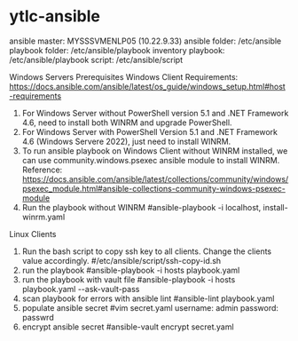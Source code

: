 # ytlc-ansible
ansible master: MYSSSVMENLP05 (10.22.9.33)
ansible folder: /etc/ansible
playbook folder: /etc/ansible/playbook
inventory playbook: /etc/ansible/playbook
script: /etc/ansible/script

Windows Servers Prerequisites
Windows Client Requirements: https://docs.ansible.com/ansible/latest/os_guide/windows_setup.html#host-requirements
1. For Windows Server without PowerShell version 5.1 and .NET Framework 4.6, need to install both WINRM and upgrade PowerShell.
2. For Windows Server with PowerShell Version 5.1 and .NET Framework 4.6 (Windows Servere 2022), just need to install WINRM.
3. To run ansible playbook on Windows Client without WINRM installed, we can use community.windows.psexec ansible module to install WINRM.
   Reference: https://docs.ansible.com/ansible/latest/collections/community/windows/psexec_module.html#ansible-collections-community-windows-psexec-module
4. Run the playbook without WINRM
   #ansible-playbook -i localhost, install-winrm.yaml

Linux Clients
1. Run the bash script to copy ssh key to all clients. Change the clients value accordingly.
   #/etc/ansible/script/ssh-copy-id.sh
2. run the playbook
   #ansible-playbook -i hosts playbook.yaml
3. run the playbook with vault file
   #ansible-playbook -i hosts playbook.yaml --ask-vault-pass
4. scan playbook for errors with ansible lint
   #ansible-lint playbook.yaml
5. populate ansible secret
   #vim secret.yaml
   username: admin
   password: passwrd
6. encrypt ansible secret
   #ansible-vault encrypt secret.yaml
